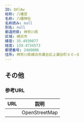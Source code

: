 ```yaml
---
ID: OXlAw
総称: 八幡宮
名称: 八幡神社
名称読み: null
別名: null
都道府県: 神奈川県
区域: 横浜市
緯度: 35.4939877
経度: 139.4734573
郵便番号: 2460006
住所: 神奈川県横浜市瀬谷区上瀬谷町４０−８
---
```


## その他

### 参考URL

| URL | 説明          |
| --- | ------------- |
|     | OpenStreetMap |
